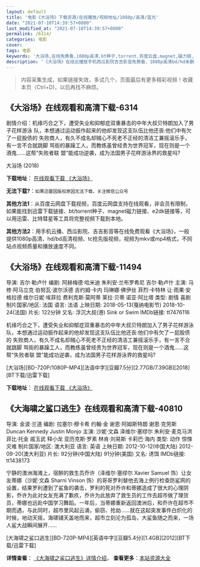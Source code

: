 ```yaml
---
layout: default
title: '电影《大浴场》下载资源/在线播放/视频地址/1080p/高清/蓝光'
date: "2021-07-10T14:39:57+0800"
last_modified_at: "2021-07-10T14:39:57+0800"
permalink: /6314/
categories: 电影
cover:
tags: 电影
keywords: '大浴场,在线免费看,1080p高清,bt种子,torrent,百度云盘,magnet,磁力链,迅雷下载资源'
description: '《大浴场》在线云播放手机西瓜影院吉吉影音免费看，1080p高清bd/hd未删减完整版和tc抢先枪版，mkv/mp4格式，附带bt/torrent种子、magnet/磁力链、百度云盘、网盘资源迅雷下载链接'
---
```


>内容采集生成，如果链接失效，多试几个，页面最后有更多精彩视频！收藏本页（Ctrl+D)，以后再找不麻烦。


## 《大浴场》在线观看和高清下载-6314

剧情介绍：机缘巧合之下，遭受失业和抑郁症双重暴击的中年大叔贝特朗加入了男子花样游泳 队，本想通过运动振作起来的他却发现这支队伍比他还丧:他们中有欠了一屁股债的 失败商人，有久不成名却贼心不死老不正经的清洁工兼摇滚乐手，有一言不合就跳脚 骂街的暴躁工人，而教练虽曾经贵为世界冠军，现在则是一个酒鬼......这帮“失败者联 盟”能成功逆袭，成为法国男子花样游泳界的救星吗?


大浴场 (2018)

**下载地址**： [在线观看下载 《大浴场》](https://www.btbtdy.me/btdy/dy15080.html) 


**无法下载?**：`如果迅雷因版权原因无法下载，关注微信公众号 `

**其他方法1**：从百度云网盘下载视频，百度云网盘支持在线观看，非会员有限制，如果能找到迅雷下载链接、bt/torrent种子、magnet磁力链接、e2dk链接等，可以用迅雷、比特彗星等工具将完整视频下载到本地。

**其他方法2**：用手机云播、西瓜影院、吉吉影音等在线免费观看《大浴场》，一般提供1080p高清、hd/bd高清视频、tc抢先版视频，视频为mkv或mp4格式，不同站点视频质量和播放速度不同。


## 《大浴场》在线观看和高清下载-11494

导演: 吉尔·勒卢什 编剧: 阿赫梅德·哈米迪 朱利安·兰布罗希尼 吉尔·勒卢什 主演: 马修·阿马立克 伯努瓦·波尔沃德 吉约姆·卡内 玛琳娜·佛伊丝 菲烈·卡特林 让·雨果·安格拉德 维尔日妮·埃菲拉 费利克斯·莫阿蒂 莱拉·贝蒂 诺亚·阿比塔 类型: 剧情 喜剧 制片国家/地区: 法国 语言: 法语 上映日期: 2018-05-13(戛纳电影节) 2018-10-24(法国) 片长: 122分钟 又名: 浮沉大叔(港) Sink or Swim IMDb链接: tt7476116

机缘巧合之下，遭受失业和抑郁症双重暴击的中年大叔贝特朗加入了男子花样游泳 队，本想通过运动振作起来的他却发现这支队伍比他还丧:他们中有欠了一屁股债的 失败商人，有久不成名却贼心不死老不正经的清洁工兼摇滚乐手，有一言不合就跳脚 骂街的暴躁工人，而教练虽曾经贵为世界冠军，现在则是一个酒鬼……这帮“失败者联 盟”能成功逆袭，成为法国男子花样游泳界的救星吗?


[大浴场][BD-720P/1080P-MP4][法语中字][豆瓣7.5分][2.77GB/7.39GB][2018][BT下载/迅雷下载]

**下载地址**： [在线观看下载 《大浴场》](https://www.btdx8.com/torrent/dyc_2018.html) 


## 《大海啸之鲨口逃生》在线观看和高清下载-40810

导演: 金波·兰道 编剧: 拉塞尔·穆卡希 约翰·金 谢恩·阿姆斯特朗 谢恩·克劳斯 Duncan Kennedy Justin Monjo 主演: 沙妮·文森 泽维尔·塞缪尔 朱利安·麦克马洪 菲比·托金 戚玉武 释小龙 亚历克斯·罗素 林肯·刘易斯 卡莉巴·海内 类型: 动作 惊悚 灾难 制片国家/地区: 澳大利亚 语言: 英语 上映日期: 2012-10-12(中国大陆) 2012-09-20(澳大利亚) 片长: 92分钟(中国大陆) 91分钟(美国) 又名: 诱饵 IMDb链接: tt1438173

宁静的澳洲海滩上，宿醉的救生员乔许（泽维尔·塞缪尔 Xavier Samuel 饰）让女友蒂娜（沙妮·文森 Sharni Vinson 饰）的哥哥罗利替他去海上例行检查防鲨网的设置，结果罗利遭到了鲨鱼的袭击，罗利的死对乔许和蒂娜造成了很大的心理阴影，乔许为此对女友充满了歉疚，乔许为此放弃了救生员的工作去超市做了理货员，蒂娜也远赴中国学习舞蹈。一年后，当蒂娜重新返回澳洲后，和乔许在超市不期而遇，与此同时，超市里风起云涌，偷窃、抢劫……就在这起突发事件白炽化的时候，地动天摇，海啸铺天盖地而来，超市立刻沦为孤岛，大鲨鱼随之而来，一场人鲨大战瞬间展开……


[大海啸之鲨口逃生][BD-720P-MP4][英语中字][豆瓣5.4分][1.4GB][2012][BT下载/迅雷下载]

**详情查看**： [《大海啸之鲨口逃生》详情介绍](/movie/40810/)， **查看更多**：[本站资源大全](/movie/t/all/)

